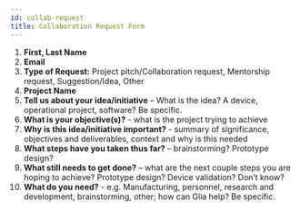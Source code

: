 ```yaml
---
id: collab-request
title: Collaboration Request Form
---
```


1. **First, Last Name**
1. **Email**
1. **Type of Request:** Project pitch/Collaboration request, Mentorship request, Suggestion/Idea, Other
1. **Project Name**
1. **Tell us about your idea/initiative** – What is the idea? A device, operational project, software? Be specific. 
1. **What is your objective(s)?** - what is the project trying to achieve
1. **Why is this idea/initiative important?** - summary of significance, objectives and deliverables, context and why is this needed
1. **What steps have you taken thus far?** – brainstorming? Prototype design?
1. **What still needs to get done?** – what are the next couple steps you are hoping to achieve? Prototype design? Device validation? Don’t know?
1. **What do you need?** - e.g. Manufacturing, personnel, research and development, brainstorming, other; how can Glia help? Be specific.
